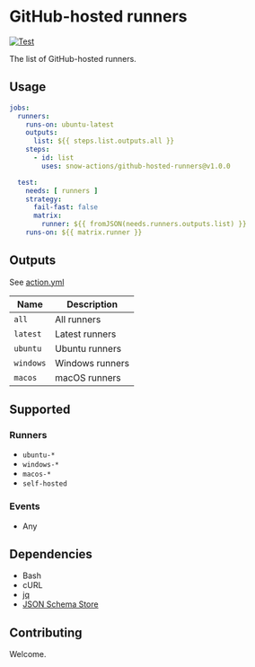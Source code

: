 # GitHub-hosted runners

[![Test](https://github.com/snow-actions/github-hosted-runners/actions/workflows/test.yml/badge.svg?branch=main)](https://github.com/snow-actions/github-hosted-runners/actions/workflows/test.yml)

The list of GitHub-hosted runners.

## Usage

```yml
jobs:
  runners:
    runs-on: ubuntu-latest
    outputs:
      list: ${{ steps.list.outputs.all }}
    steps:
      - id: list
        uses: snow-actions/github-hosted-runners@v1.0.0

  test:
    needs: [ runners ]
    strategy:
      fail-fast: false
      matrix:
        runner: ${{ fromJSON(needs.runners.outputs.list) }}
    runs-on: ${{ matrix.runner }}
```

## Outputs

See [action.yml](action.yml)

| Name | Description |
| - | - |
| `all` | All runners |
| `latest` | Latest runners |
| `ubuntu` | Ubuntu runners |
| `windows` | Windows runners |
| `macos` | macOS runners |

## Supported

### Runners

- `ubuntu-*`
- `windows-*`
- `macos-*`
- `self-hosted`

### Events

- Any

## Dependencies

- Bash
- cURL
- [jq](https://stedolan.github.io/jq/)
- [JSON Schema Store](https://www.schemastore.org/json/)

## Contributing

Welcome.
